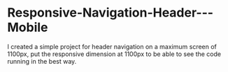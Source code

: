 # Responsive-Navigation-Header---Mobile
I created a simple project for header navigation on a maximum screen of 1100px, put the responsive dimension at 1100px to be able to see the code running in the best way.
